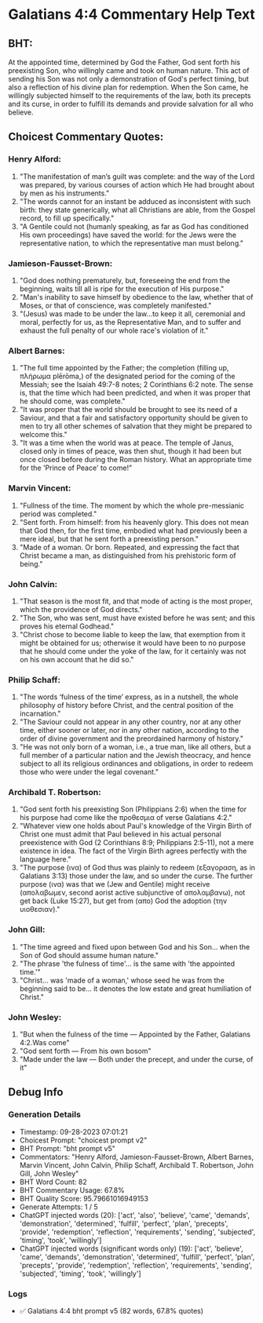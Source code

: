 # Galatians 4:4 Commentary Help Text

## BHT:
At the appointed time, determined by God the Father, God sent forth his preexisting Son, who willingly came and took on human nature. This act of sending his Son was not only a demonstration of God's perfect timing, but also a reflection of his divine plan for redemption. When the Son came, he willingly subjected himself to the requirements of the law, both its precepts and its curse, in order to fulfill its demands and provide salvation for all who believe.

## Choicest Commentary Quotes:
### Henry Alford:
1. "The manifestation of man’s guilt was complete: and the way of the Lord was prepared, by various courses of action which He had brought about by men as his instruments."
2. "The words cannot for an instant be adduced as inconsistent with such birth: they state generically, what all Christians are able, from the Gospel record, to fill up specifically."
3. "A Gentile could not (humanly speaking, as far as God has conditioned His own proceedings) have saved the world: for the Jews were the representative nation, to which the representative man must belong."

### Jamieson-Fausset-Brown:
1. "God does nothing prematurely, but, foreseeing the end from the beginning, waits till all is ripe for the execution of His purpose."
2. "Man's inability to save himself by obedience to the law, whether that of Moses, or that of conscience, was completely manifested."
3. "(Jesus) was made to be under the law...to keep it all, ceremonial and moral, perfectly for us, as the Representative Man, and to suffer and exhaust the full penalty of our whole race's violation of it."

### Albert Barnes:
1. "The full time appointed by the Father; the completion (filling up, πλήρωμα plērōma,) of the designated period for the coming of the Messiah; see the Isaiah 49:7-8 notes; 2 Corinthians 6:2 note. The sense is, that the time which had been predicted, and when it was proper that he should come, was complete."
2. "It was proper that the world should be brought to see its need of a Saviour, and that a fair and satisfactory opportunity should be given to men to try all other schemes of salvation that they might be prepared to welcome this."
3. "It was a time when the world was at peace. The temple of Janus, closed only in times of peace, was then shut, though it had been but once closed before during the Roman history. What an appropriate time for the 'Prince of Peace' to come!"

### Marvin Vincent:
1. "Fullness of the time. The moment by which the whole pre-messianic period was completed."
2. "Sent forth. From himself: from his heavenly glory. This does not mean that God then, for the first time, embodied what had previously been a mere ideal, but that he sent forth a preexisting person."
3. "Made of a woman. Or born. Repeated, and expressing the fact that Christ became a man, as distinguished from his prehistoric form of being."

### John Calvin:
1. "That season is the most fit, and that mode of acting is the most proper, which the providence of God directs."
2. "The Son, who was sent, must have existed before he was sent; and this proves his eternal Godhead."
3. "Christ chose to become liable to keep the law, that exemption from it might be obtained for us; otherwise it would have been to no purpose that he should come under the yoke of the law, for it certainly was not on his own account that he did so."

### Philip Schaff:
1. "The words ‘fulness of the time’ express, as in a nutshell, the whole philosophy of history before Christ, and the central position of the incarnation."
2. "The Saviour could not appear in any other country, nor at any other time, either sooner or later, nor in any other nation, according to the order of divine government and the preordained harmony of history."
3. "He was not only born of a woman, i.e., a true man, like all others, but a full member of a particular nation and the Jewish theocracy, and hence subject to all its religious ordinances and obligations, in order to redeem those who were under the legal covenant."

### Archibald T. Robertson:
1. "God sent forth his preexisting Son (Philippians 2:6) when the time for his purpose had come like the προθεσμια of verse Galatians 4:2."
2. "Whatever view one holds about Paul's knowledge of the Virgin Birth of Christ one must admit that Paul believed in his actual personal preexistence with God (2 Corinthians 8:9; Philippians 2:5-11), not a mere existence in idea. The fact of the Virgin Birth agrees perfectly with the language here."
3. "The purpose (ινα) of God thus was plainly to redeem (εξαγοραση, as in Galatians 3:13) those under the law, and so under the curse. The further purpose (ινα) was that we (Jew and Gentile) might receive (απολαβωμεν, second aorist active subjunctive of απολαμβανω), not get back (Luke 15:27), but get from (απο) God the adoption (την υιοθεσιαν)."

### John Gill:
1. "The time agreed and fixed upon between God and his Son... when the Son of God should assume human nature."
2. "The phrase 'the fulness of time'... is the same with 'the appointed time.'"
3. "Christ... was 'made of a woman,' whose seed he was from the beginning said to be... it denotes the low estate and great humiliation of Christ."

### John Wesley:
1. "But when the fulness of the time — Appointed by the Father, Galatians 4:2.Was come" 
2. "God sent forth — From his own bosom" 
3. "Made under the law — Both under the precept, and under the curse, of it"


## Debug Info
### Generation Details
- Timestamp: 09-28-2023 07:01:21
- Choicest Prompt: "choicest prompt v2"
- BHT Prompt: "bht prompt v5"
- Commentators: "Henry Alford, Jamieson-Fausset-Brown, Albert Barnes, Marvin Vincent, John Calvin, Philip Schaff, Archibald T. Robertson, John Gill, John Wesley"
- BHT Word Count: 82
- BHT Commentary Usage: 67.8%
- BHT Quality Score: 95.79661016949153
- Generate Attempts: 1 / 5
- ChatGPT injected words (20):
	['act', 'also', 'believe', 'came', 'demands', 'demonstration', 'determined', 'fulfill', 'perfect', 'plan', 'precepts', 'provide', 'redemption', 'reflection', 'requirements', 'sending', 'subjected', 'timing', 'took', 'willingly']
- ChatGPT injected words (significant words only) (19):
	['act', 'believe', 'came', 'demands', 'demonstration', 'determined', 'fulfill', 'perfect', 'plan', 'precepts', 'provide', 'redemption', 'reflection', 'requirements', 'sending', 'subjected', 'timing', 'took', 'willingly']

### Logs
- ✅ Galatians 4:4 bht prompt v5 (82 words, 67.8% quotes)